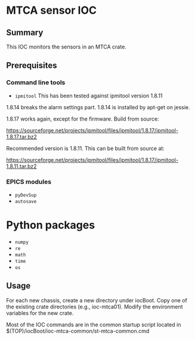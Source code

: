 # MTCA sensor IOC

## Summary 

This IOC monitors the sensors in an MTCA crate.

## Prerequisites

### Command line tools
- ``ipmitool`` 
This has been tested against ipmitool version 1.8.11

1.8.14 breaks the alarm settings part. 1.8.14 is installed by apt-get on jessie.

1.8.17 works again, except for the firmware. Build from source:

https://sourceforge.net/projects/ipmitool/files/ipmitool/1.8.17/ipmitool-1.8.17.tar.bz2

Recommended version is 1.8.11. This can be built from source at:

https://sourceforge.net/projects/ipmitool/files/ipmitool/1.8.17/ipmitool-1.8.11.tar.bz2

### EPICS modules

- ``pyDevSup`` 
- ``autosave``

# Python packages
- ``numpy``
- ``re``
- ``math``
- ``time``
- ``os``

## Usage

For each new chassis, create a new directory under iocBoot. Copy one of the
existing crate directories (e.g., ioc-mtca01). Modify the environment variables
for the new crate. 

Most of the IOC commands are in the common startup script located in
$(TOP)/iocBoot/ioc-mtca-common/st-mtca-common.cmd




